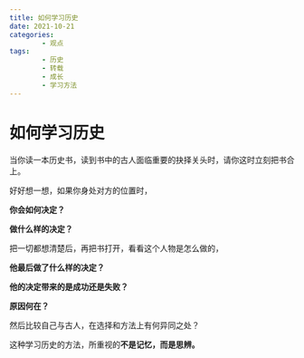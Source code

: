 ```yaml
---
title: 如何学习历史
date: 2021-10-21
categories:
        - 观点
tags:
        - 历史
        - 转载
        - 成长
        - 学习方法
---
```


# 如何学习历史

当你读一本历史书，读到书中的古人面临重要的抉择关头时，请你这时立刻把书合上。

好好想一想，如果你身处对方的位置时，

**你会如何决定？**

**做什么样的决定？**

把一切都想清楚后，再把书打开，看看这个人物是怎么做的，

**他最后做了什么样的决定？**

**他的决定带来的是成功还是失败？**

**原因何在？**

然后比较自己与古人，在选择和方法上有何异同之处？

这种学习历史的方法，所重视的**不是记忆，而是思辨。**
